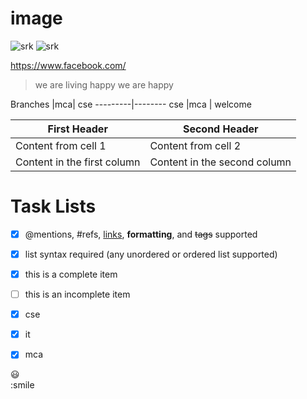 
# image
![srk](http://image3.mouthshut.com/images/imagesp/925716582s.jpg)
![srk](https://tse4.explicit.bing.net/th?id=OIP.6n5Zn7htmX-jn0P4O3AfqwAAAA&pid=Api&P=0&w=190&h=143)

https://www.facebook.com/

>we are living happy
>we are happy

Branches |mca| cse
---------|--------
cse      |mca | welcome

First Header | Second Header
------------ | -------------
Content from cell 1 | Content from cell 2
Content in the first column | Content in the second column
 # Task Lists
- [x] @mentions, #refs, [links](), **formatting**, and <del>tags</del> supported
- [x] list syntax required (any unordered or ordered list supported)
- [x] this is a complete item
- [ ] this is an incomplete item
-[x] cse
-[x] it

-[x] mca

:smiley:		
:smile
